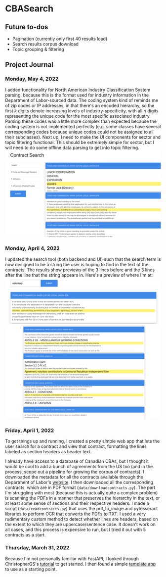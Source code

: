 # CBASearch

## Future to-dos
- Pagination (currently only first 40 results load)
- Search results corpus download
- Topic grouping & filtering 

## Project Journal

### Monday, May 4, 2022
I added functionality for North American Industry Classification System parsing, because this is the format used for industry information in the Department of Labor-sourced data. The coding system kind of reminds me of zip codes or IP addresses, in that there's an encoded hierarchy, so the first $k$ digits denote increasing levels of industry-specificity, with all $n$ digits representing the unique code for the most specific associated industry. Parsing these codes was a little more complex than expected because the coding system is not implemented perfectly (e.g. some classes have several corresponding codes because unique codes could not be assigned to all their subclasses). Next up, I need to make the UI components for sector and topic filtering functional. This should be extremely simple for sector, but I will need to do some offline data parsing to get into topic filtering.
![Preview image 1](/progress_pics/5.04-1.png)

### Monday, April 4, 2022
I updated the search tool (both backend and UI) such that the search term is now designed to be a string the user is hoping to find in the text of the contracts. The results show previews of the 3 lines before and the 3 lines after the line that the string appears in. Here's a preview of where I'm at:
![Preview image 2](/progress_pics/4.03-2.png)
![Preview image 1](/progress_pics/4.03-1.png)

### Friday, April 1, 2022
To get things up and running, I created a pretty simple web app that lets the user search for a contract and view that contract, formatting the lines labeled as section headers as header text. 

I already have access to a database of Canadian CBAs, but I thought it would be cool to add a bunch of agreements from the US too (and in the process, scope out a pipeline for growing the corpus of contracts). I downloaded the metadata for all the contracts available through the Department of Labor's [website](https://olmsapps.dol.gov/olpdr/?&_ga=2.258240718.51574531.1648405057-1819467352.1646754527#CBA%20Search/CBA%20Search/). I then downloaded all the corresponding contracts, which are in PDF format (`data/downloadcontracts.py`). The part I'm struggling with most (because this is actually quite a complex problem) is scanning the PDFs in a manner that preserves the hierarchy in the text, or at least some sense of sections and their respective headers. I made a script (`data/readcontracts.py`) that uses the pdf_to_image and pytesseract libraries to perform OCR that converts the PDFs to TXT. I used a  very rudimentary custom method to detect whether lines are headers, based on the extent to which they are uppercase/sentence case. It doesn't work on all cases, and this process is expensive to run, but I tried it out with 5 contracts as a start.

### Thursday, March 31, 2022
Because I'm not personally familiar with FastAPI, I looked through ChristopherGS's [tutorial](https://christophergs.com/tutorials/ultimate-fastapi-tutorial-pt-6b-linode-deploy-gunicorn-uvicorn-nginx/) to get started. I then found a simple [template app](https://github.com/robmarkcole/simple-fastAPI-webapp) to use as a starting point.
